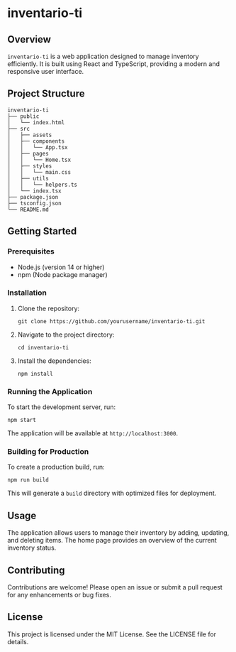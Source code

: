 # inventario-ti

## Overview
`inventario-ti` is a web application designed to manage inventory efficiently. It is built using React and TypeScript, providing a modern and responsive user interface.

## Project Structure
```
inventario-ti
├── public
│   └── index.html
├── src
│   ├── assets
│   ├── components
│   │   └── App.tsx
│   ├── pages
│   │   └── Home.tsx
│   ├── styles
│   │   └── main.css
│   ├── utils
│   │   └── helpers.ts
│   └── index.tsx
├── package.json
├── tsconfig.json
└── README.md
```

## Getting Started

### Prerequisites
- Node.js (version 14 or higher)
- npm (Node package manager)

### Installation
1. Clone the repository:
   ```
   git clone https://github.com/yourusername/inventario-ti.git
   ```
2. Navigate to the project directory:
   ```
   cd inventario-ti
   ```
3. Install the dependencies:
   ```
   npm install
   ```

### Running the Application
To start the development server, run:
```
npm start
```
The application will be available at `http://localhost:3000`.

### Building for Production
To create a production build, run:
```
npm run build
```
This will generate a `build` directory with optimized files for deployment.

## Usage
The application allows users to manage their inventory by adding, updating, and deleting items. The home page provides an overview of the current inventory status.

## Contributing
Contributions are welcome! Please open an issue or submit a pull request for any enhancements or bug fixes.

## License
This project is licensed under the MIT License. See the LICENSE file for details.